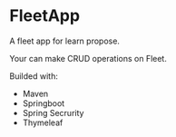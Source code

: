 # FleetApp

A fleet app for learn propose.

Your can make CRUD operations on Fleet.

Builded with:
 - Maven
 - Springboot
 - Spring Secrurity
 - Thymeleaf
